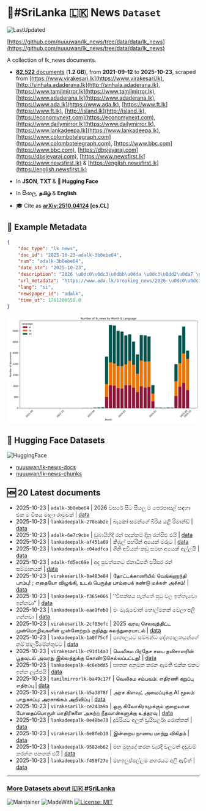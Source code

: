# 📄#SriLanka 🇱🇰 News `Dataset`

![LastUpdated](https://img.shields.io/badge/last_updated-2025--10--23_13:48:25-green)

[https://github.com/nuuuwan/lk_news/tree/data/data/lk_news](https://github.com/nuuuwan/lk_news/tree/data/data/lk_news)

A collection of lk_news documents.

- [**82,522** documents](https://github.com/nuuuwan/lk_news/tree/data/data/lk_news) (**1.2 GB**), from **2021-09-12** to **2025-10-23**, scraped from [https://www.virakesari.lk](https://www.virakesari.lk), [http://sinhala.adaderana.lk](http://sinhala.adaderana.lk), [https://www.tamilmirror.lk](https://www.tamilmirror.lk), [https://www.adaderana.lk](https://www.adaderana.lk), [https://www.ada.lk](https://www.ada.lk), [https://www.ft.lk](https://www.ft.lk), [http://island.lk](http://island.lk), [https://economynext.com](https://economynext.com), [https://www.dailymirror.lk](https://www.dailymirror.lk), [https://www.lankadeepa.lk](https://www.lankadeepa.lk), [https://www.colombotelegraph.com](https://www.colombotelegraph.com), [https://www.bbc.com](https://www.bbc.com), [https://dbsjeyaraj.com](https://dbsjeyaraj.com), [https://www.newsfirst.lk](https://www.newsfirst.lk) & [https://english.newsfirst.lk](https://english.newsfirst.lk)

- In **JSON**, **TXT** & **🤗 Hugging Face**

- In **සිංහල**, **தமிழ்** & **English**

- 🎓 Cite as **[arXiv:2510.04124](https://arxiv.org/abs/2510.04124) [cs.CL]**

## 📝 Example Metadata

```json
{
    "doc_type": "lk_news",
    "doc_id": "2025-10-23-adalk-3b0ebe64",
    "num": "adalk-3b0ebe64",
    "date_str": "2025-10-23",
    "description": "2026 \u0dc0\u0dc3\u0dbb\u0dda \u0dc3\u0dd2\u0da7 \u0dc3\u0dd2\u0dba\u0dbd\u0dd4 \u0db8 \u0db4\u0dd9\u0dbb\u0db4\u0dcf\u0dc3\u0dbd\u0dca \u0dc3\u0db3\u0dc4\u0dcf \u0d91\u0d9a \u0db8 \u0dc0\u0dd2\u0dc2\u0dba \u0db8\u0dcf\u0dbd\u0dcf \u0dbb\u0dcf\u0db8\u0dd4\u0dc0\u0d9a\u0dca",
    "url_metadata": "https://www.ada.lk/breaking_news/2026-\u0dc0\u0dc3\u0dbb\u0dda-\u0dc3\u0dd2\u0da7-\u0dc3\u0dd2\u0dba\u0dbd\u0dd4-\u0db8-\u0db4\u0dd9\u0dbb\u0db4\u0dcf\u0dc3\u0dbd\u0dca-\u0dc3\u0db3\u0dc4\u0dcf-\u0d91\u0d9a-\u0db8-\u0dc0\u0dd2\u0dc2\u0dba-\u0db8\u0dcf\u0dbd\u0dcf-\u0dbb\u0dcf\u0db8\u0dd4\u0dc0\u0d9a\u0dca/11-419279",
    "lang": "si",
    "newspaper_id": "adalk",
    "time_ut": 1761206558.0
}
```

![Chart](https://raw.githubusercontent.com/nuuuwan/lk_news/refs/heads/data/data/lk_news/docs_by_month_and_lang.png)

## 🤗 Hugging Face Datasets

![HuggingFace](https://img.shields.io/badge/-HuggingFace-FDEE21?style=for-the-badge&logo=HuggingFace)

- [nuuuwan/lk-news-docs](https://huggingface.co/datasets/nuuuwan/lk-news-docs)
- [nuuuwan/lk-news-chunks](https://huggingface.co/datasets/nuuuwan/lk-news-chunks)

## 🆕 20 Latest documents

- 2025-10-23 | `adalk-3b0ebe64` | 2026 වසරේ සිට සියලු ම පෙරපාසල් සඳහා එක ම විෂය මාලා රාමුවක් | [data](https://github.com/nuuuwan/lk_news/tree/data/data/lk_news/2020s/2025/2025-10-23-adalk-3b0ebe64)
- 2025-10-23 | `lankadeepalk-270eab2e` | බැකෝ සමන්ගේ බිරිය යළි රිමාන්ඩ් | [data](https://github.com/nuuuwan/lk_news/tree/data/data/lk_news/2020s/2025/2025-10-23-lankadeepalk-270eab2e)
- 2025-10-23 | `adalk-6e7c9cbe` | ඩුබායිහිදී රන් පදක්කම් දිනූ රන්සිළු එයි | [data](https://github.com/nuuuwan/lk_news/tree/data/data/lk_news/2020s/2025/2025-10-23-adalk-6e7c9cbe)
- 2025-10-23 | `lankadeepalk-af451a09` | කිඹුල් පහරින් අයෙක් මරුට | [data](https://github.com/nuuuwan/lk_news/tree/data/data/lk_news/2020s/2025/2025-10-23-lankadeepalk-af451a09)
- 2025-10-23 | `lankadeepalk-c04adfca` | ගිනි අවියක්-කඩු සමඟ අයෙක් අල්ලයි | [data](https://github.com/nuuuwan/lk_news/tree/data/data/lk_news/2020s/2025/2025-10-23-lankadeepalk-c04adfca)
- 2025-10-23 | `adalk-fd5ec69e` | අද පුවත්පතට ජනාධිපති පරිසර රන් සම්මානයක් | [data](https://github.com/nuuuwan/lk_news/tree/data/data/lk_news/2020s/2025/2025-10-23-adalk-fd5ec69e)
- 2025-10-23 | `virakesarilk-8a483e84` | தோட்டக்காணியில் வெங்கணாந்தி பாம்பு! ; எதையோ விழுங்கி, உடல் பெருத்த பாம்பைக் கண்டு மக்கள் அச்சம்! | [data](https://github.com/nuuuwan/lk_news/tree/data/data/lk_news/2020s/2025/2025-10-23-virakesarilk-8a483e84)
- 2025-10-23 | `lankadeepalk-f365e066` | ’’විපක්ෂය පැත්තේ පුටු වල ඉත්තෑවො ඉන්නවා’’ | [data](https://github.com/nuuuwan/lk_news/tree/data/data/lk_news/2020s/2025/2025-10-23-lankadeepalk-f365e066)
- 2025-10-23 | `lankadeepalk-eae8feb0` | මං මැරුවොත් හොල්මනක් වෙලා පලි ගන්නවා | [data](https://github.com/nuuuwan/lk_news/tree/data/data/lk_news/2020s/2025/2025-10-23-lankadeepalk-eae8feb0)
- 2025-10-23 | `virakesarilk-2cf83efc` | 2025 வரவு செலவுத்திட்ட முன்மொழிவுகளின் முன்னேற்றம் குறித்து கலந்துரையாடல் | [data](https://github.com/nuuuwan/lk_news/tree/data/data/lk_news/2020s/2025/2025-10-23-virakesarilk-2cf83efc)
- 2025-10-23 | `lankadeepalk-1a0f75cf` | පාතාලයට සම්බන්ධ දේශපාලකයන්ගේ නම් පාර්ලිමේන්තුවට | [data](https://github.com/nuuuwan/lk_news/tree/data/data/lk_news/2020s/2025/2025-10-23-lankadeepalk-1a0f75cf)
- 2025-10-23 | `virakesarilk-c91d14a3` | வெலிகம பிரதேச சபை தவிசாளரின் பூதவுடல் அவரது இல்லத்துக்கு கொண்டுசெல்லப்பட்டது! | [data](https://github.com/nuuuwan/lk_news/tree/data/data/lk_news/2020s/2025/2025-10-23-virakesarilk-c91d14a3)
- 2025-10-23 | `lankadeepalk-4c6ebdd5` | ඝාතන අනුමත කරන ඇමති එක්ක එකට ඉන්න ලැජ්ජයි | [data](https://github.com/nuuuwan/lk_news/tree/data/data/lk_news/2020s/2025/2025-10-23-lankadeepalk-4c6ebdd5)
- 2025-10-23 | `tamilmirrorlk-ba49c17f` | வெலிகம சம்பவம்: எதிரணி கறுப்பு எதிர்ப்பு | [data](https://github.com/nuuuwan/lk_news/tree/data/data/lk_news/2020s/2025/2025-10-23-tamilmirrorlk-ba49c17f)
- 2025-10-23 | `virakesarilk-b5a3878f` | அரச கிளவுட் அமைப்புக்கு AI மூலம் பாதுகாப்பு: அரசாங்கம் அறிவிப்பு | [data](https://github.com/nuuuwan/lk_news/tree/data/data/lk_news/2020s/2025/2025-10-23-virakesarilk-b5a3878f)
- 2025-10-23 | `virakesarilk-ce243a9a` | ஒரு கிலோகிராமுக்கும் குறைவான போதைப்பொருள் மாதிரிகளை அகற்ற நீதவான்களுக்கு உத்தரவு | [data](https://github.com/nuuuwan/lk_news/tree/data/data/lk_news/2020s/2025/2025-10-23-virakesarilk-ce243a9a)
- 2025-10-23 | `lankadeepalk-0e48be70` | දුම්රියට අලුත් ඩ්‍රයිවර්ලා රොත්තක් | [data](https://github.com/nuuuwan/lk_news/tree/data/data/lk_news/2020s/2025/2025-10-23-lankadeepalk-0e48be70)
- 2025-10-23 | `virakesarilk-6e8feb10` | இன்றைய நாணய மாற்று விகிதம் | [data](https://github.com/nuuuwan/lk_news/tree/data/data/lk_news/2020s/2025/2025-10-23-virakesarilk-6e8feb10)
- 2025-10-23 | `lankadeepalk-9582eb62` | මහ මුහුදේ කරන වැරදි වලටත් දඬුවම් කරන්න පනතක් එයි | [data](https://github.com/nuuuwan/lk_news/tree/data/data/lk_news/2020s/2025/2025-10-23-lankadeepalk-9582eb62)
- 2025-10-23 | `lankadeepalk-f458f27e` | මහඉලුප්පල්ලම නගරයට අලි ඇවිත් | [data](https://github.com/nuuuwan/lk_news/tree/data/data/lk_news/2020s/2025/2025-10-23-lankadeepalk-f458f27e)

---

### [More Datasets about 🇱🇰 #SriLanka](https://github.com/nuuuwan/lk_datasets)

![Maintainer](https://img.shields.io/badge/maintainer-nuuuwan-red)
![MadeWith](https://img.shields.io/badge/made_with-python-blue)
[![License: MIT](https://img.shields.io/badge/License-MIT-yellow.svg)](https://opensource.org/licenses/MIT)
